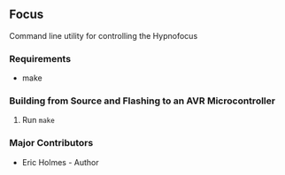## Focus
Command line utility for controlling the Hypnofocus
 
### Requirements
* make

### Building from Source and Flashing to an AVR Microcontroller
1. Run `make`
   
### Major Contributors
* Eric Holmes - Author
